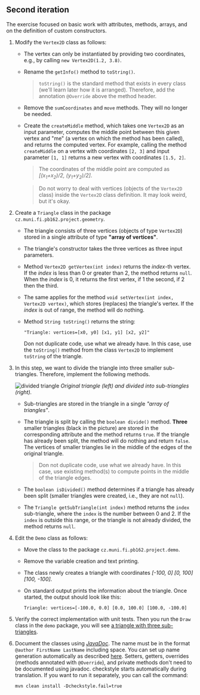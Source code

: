 ## Second iteration

The exercise focused on basic work with attributes, methods, arrays, and on the definition of custom constructors. 

1.  Modify the `Vertex2D` class as follows:
    *   The vertex can only be instantiated by providing two coordinates, e.g., by calling `new Vertex2D(1.2, 3.8)`.
    *   Rename the `getInfo()` method to `toString()`.
        > `toString()` is the standard method that exists in every class (we'll learn later how it is arranged).
		> Therefore, add the annotation `@Override` above the method header.

    *   Remove the `sumCoordinates` and `move` methods. They will no longer be needed.
	*   Create the `createMiddle` method, which takes one `Vertex2D` as an input parameter, computes the middle point between this given vertex and "me" (a vertex on which the method has been called), and returns the computed vertex. For example, calling the method `createMiddle` on a vertex with coordinates `[2, 3]` and input parameter `[1, 1]` returns a new vertex with coordinates `[1.5, 2]`.
        > The coordinates of the middle point are computed as _[(x<sub>1</sub>+x<sub>2</sub>)/2, (y<sub>1</sub>+y<sub>2</sub>)/2]_.
		
   	    > Do not worry to deal with vertices (objects of the `Vertex2D` class) inside the `Vertex2D` class definition. It may look weird, but it's okay.
2.  Create a `Triangle` class in the package `cz.muni.fi.pb162.project.geometry`.
    *   The triangle consists of three vertices (objects of type `Vertex2D`) stored in a single attribute of type **"array of vertices"**.
    *   The triangle's constructor takes the three vertices as three input parameters.
	*   Method `Vertex2D getVertex(int index)` returns the _index_-th vertex. If the _index_ is less than 0 or greater than 2, the method returns `null`. When the _index_ is 0, it returns the first vertex, if 1 the second, if 2 then the third.
    *   The same applies for the method `void setVertex(int index, Vertex2D vertex)`, which stores (replaces) the triangle's vertex. If the _index_ is out of range, the method will do nothing.
    *   Method `String toString()` returns the string:

        ~~~~
        "Triangle: vertices=[x0, y0] [x1, y1] [x2, y2]"
        ~~~~
        Don not duplicate code, use what we already have. In this case, use the `toString()` method from the class `Vertex2D` to implement `toString` of the triangle.
3. In this step, we want to divide the triangle into three smaller sub-triangles. Therefore, implement the following methods.

    ![divided triangle](images/02a.png)
    *Original triangle (left) and divided into sub-triangles (right).*
    *   Sub-triangles are stored in the triangle in a single *"array of triangles"*.
    *   The triangle is split by calling the `boolean divide()` method. **Three** smaller triangles (black in the picture) are stored in the corresponding attribute and the method returns `true`. If the triangle has already been split, the method will do nothing and return `false`. The vertices of smaller triangles lie in the middle of the edges of the original triangle.
	    > Don not duplicate code, use what we already have. In this case, use existing method(s) to compute points in the middle of the triangle edges.
	    
    *   The `boolean isDivided()` method determines if a triangle has already been split
        (smaller triangles were created, i.e., they are not `null`).
    *   The `Triangle getSubTriangle(int index)` method returns the `index` sub-triangle, where the `index` is the number between 0 and 2. If the `index` is outside this range, or the triangle is not already divided, the method returns `null`.

4.  Edit the `Demo` class as follows:
    *   Move the class to the package `cz.muni.fi.pb162.project.demo`.
    *   Remove the variable creation and text printing.
    *   The class newly creates a triangle with coordinates _[-100, 0] [0, 100] [100, -100]_.
    *   On standard output prints the information about the triangle. Once started, the output should look like this:

        ~~~~
        Triangle: vertices=[-100.0, 0.0] [0.0, 100.0] [100.0, -100.0]
        ~~~~
5.  Verify the correct implementation with unit tests.
    Then you run the `Draw` class in the `demo` package, you will see [a triangle with three
    sub-triangles](https://gitlab.fi.muni.cz/pb162/pb162-course-info/wikis/draw-images).

6.  Document the classes using [_JavaDoc_](https://en.wikipedia.org/wiki/Javadoc). The name must be in the format `@author FirstName LastName` including space. You can set up name generation automatically as described [here](https://gitlab.fi.muni.cz/pb162/pb162-course-info/wikis/working-with-ide). Setters, getters, overrides (methods annotated with `@Override`), and private methods don't need to be documented using javadoc. checkstyle starts automatically during translation. If you want to run it separately, you can call the command:

        mvn clean install -Dcheckstyle.fail=true

